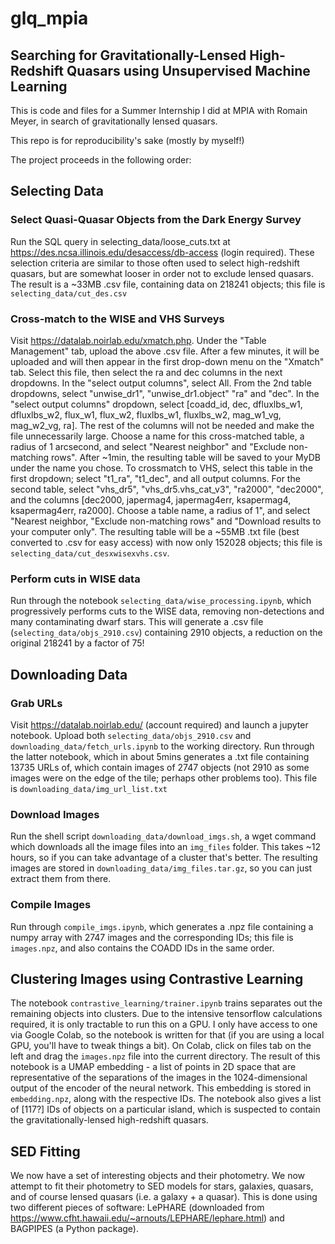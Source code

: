 # glq_mpia
## Searching for Gravitationally-Lensed High-Redshift Quasars using Unsupervised Machine Learning

This is code and files for a Summer Internship I did at MPIA with Romain Meyer, in search of gravitationally lensed quasars.

This repo is for reproducibility's sake (mostly by myself!)

The project proceeds in the following order:

## Selecting Data
### Select Quasi-Quasar Objects from the Dark Energy Survey
Run the SQL query in selecting_data/loose_cuts.txt at https://des.ncsa.illinois.edu/desaccess/db-access (login required). These selection criteria are similar to those often used to select high-redshift quasars, but are somewhat looser in order not to exclude lensed quasars.
The result is a ~33MB .csv file, containing data on 218241 objects; this file is `selecting_data/cut_des.csv`
### Cross-match to the WISE and VHS Surveys
Visit https://datalab.noirlab.edu/xmatch.php. Under the "Table Management" tab, upload the above .csv file. After a few minutes, it will be uploaded and will then appear in the first drop-down menu on the "Xmatch" tab. Select this file, then select the ra and dec columns in the next dropdowns. In the "select output columns", select All.
From the 2nd table dropdowns, select "unwise_dr1", "unwise_dr1.object" "ra" and "dec". In the "select output columns" dropdown, select 
[coadd_id, dec, dfluxlbs_w1, dfluxlbs_w2, flux_w1, flux_w2, fluxlbs_w1, fluxlbs_w2, mag_w1_vg, mag_w2_vg, ra]. The rest of the columns will not be needed and make the file unnecessarily large.
Choose a name for this cross-matched table, a radius of 1 arcsecond, and select "Nearest neighbor" and "Exclude non-matching rows". After ~1min, the resulting table will be saved to your MyDB under the name you chose.
To crossmatch to VHS, select this table in the first dropdown; select "t1_ra", "t1_dec", and all output columns. For the second table, select "vhs_dr5", "vhs_dr5.vhs_cat_v3", "ra2000", "dec2000", and the columns [dec2000, japermag4, japermag4err, ksapermag4, ksapermag4err, ra2000]. Choose a table name, a radius of 1", and select "Nearest neighbor, "Exclude non-matching rows" and "Download results to your computer only".
The resulting table will be a ~55MB .txt file (best converted to .csv for easy access) with now only 152028 objects; this file is `selecting_data/cut_desxwisexvhs.csv`.
### Perform cuts in WISE data
Run through the notebook `selecting_data/wise_processing.ipynb`, which progressively performs cuts to the WISE data, removing non-detections and many contaminating dwarf stars. This will generate a .csv file (`selecting_data/objs_2910.csv`) containing 2910 objects, a reduction on the original 218241 by a factor of 75!

## Downloading Data
### Grab URLs
Visit https://datalab.noirlab.edu/ (account required) and launch a jupyter notebook.
Upload both `selecting_data/objs_2910.csv` and `downloading_data/fetch_urls.ipynb` to the working directory. Run through the latter notebook, which in about 5mins generates a .txt file containing 13735 URLs of, which contain images of 2747 objects (not 2910 as some images were on the edge of the tile; perhaps other problems too). This file is `downloading_data/img_url_list.txt`
### Download Images
Run the shell script `downloading_data/download_imgs.sh`, a wget command which downloads all the image files into an `img_files` folder. This takes ~12 hours, so if you can take advantage of a cluster that's better. The resulting images are stored in `downloading_data/img_files.tar.gz`, so you can just extract them from there.
### Compile Images
Run through `compile_imgs.ipynb`, which generates a .npz file containing a numpy array with 2747 images and the corresponding IDs; this file is `images.npz`, and also contains the COADD IDs in the same order.

## Clustering Images using Contrastive Learning
The notebook `contrastive_learning/trainer.ipynb` trains separates out the remaining objects into clusters. Due to the intensive tensorflow calculations required, it is only tractable to run this on a GPU. I only have access to one via Google Colab, so the notebook is written for that (if you are using a local GPU, you'll have to tweak things a bit). On Colab, click on files tab on the left and drag the `images.npz` file into the current directory.
The result of this notebook is a UMAP embedding - a list of points in 2D space that are representative of the separations of the images in the 1024-dimensional output of the encoder of the neural network. This embedding is stored in `embedding.npz`, along with the respective IDs. The notebook also gives a list of [117?] IDs of objects on a particular island, which is suspected to contain the gravitationally-lensed high-redshift quasars.

## SED Fitting
We now have a set of interesting objects and their photometry. We now attempt to fit their photometry to SED models for stars, galaxies, quasars, and of course lensed quasars (i.e. a galaxy + a quasar). This is done using two different pieces of software: LePHARE (downloaded from https://www.cfht.hawaii.edu/~arnouts/LEPHARE/lephare.html) and BAGPIPES (a Python package).
